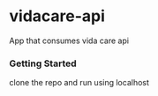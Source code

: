 # vidacare-api
App that consumes vida care api

### Getting Started
clone the repo and run using localhost
